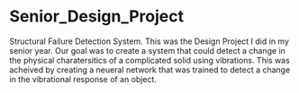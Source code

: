 # Senior_Design_Project
Structural Failure Detection System.
This was the Design Project I did in my senior year. 
Our goal was to create a system that could detect a change in the physical charatersitics of a complicated solid using vibrations.
This was acheived by creating a neueral network that was trained to detect a change in the vibrational response of an object. 

